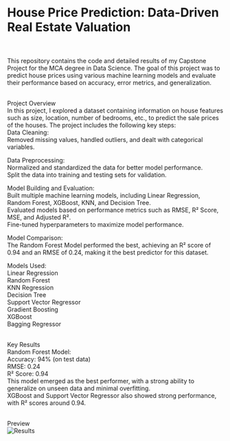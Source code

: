 # House Price Prediction: Data-Driven Real Estate Valuation <br><br>

This repository contains the code and detailed results of my Capstone Project for the MCA degree in Data Science. The goal of this project was to predict house prices using various machine learning models and evaluate their performance based on accuracy, error metrics, and generalization.<br><br>

Project Overview<br>
In this project, I explored a dataset containing information on house features such as size, location, number of bedrooms, etc., to predict the sale prices of the houses. The project includes the following key steps:<br>
Data Cleaning:<br>
Removed missing values, handled outliers, and dealt with categorical variables.<br>

Data Preprocessing:<br>
Normalized and standardized the data for better model performance.<br>
Split the data into training and testing sets for validation.<br>

Model Building and Evaluation:<br>
Built multiple machine learning models, including Linear Regression, Random Forest, XGBoost, KNN, and Decision Tree.<br>
Evaluated models based on performance metrics such as RMSE, R² Score, MSE, and Adjusted R².<br>
Fine-tuned hyperparameters to maximize model performance.<br>

Model Comparison:<br>
The Random Forest Model performed the best, achieving an R² score of 0.94 and an RMSE of 0.24, making it the best predictor for this dataset.<br>

Models Used:<br>
Linear Regression<br>
Random Forest<br>
KNN Regression<br>
Decision Tree<br>
Support Vector Regressor<br>
Gradient Boosting<br>
XGBoost<br>
Bagging Regressor<br><br>

Key Results<br>
Random Forest Model:<br>
Accuracy: 94% (on test data)<br>
RMSE: 0.24<br>
R² Score: 0.94<br>
This model emerged as the best performer, with a strong ability to generalize on unseen data and minimal overfitting.<br>
XGBoost and Support Vector Regressor also showed strong performance, with R² scores around 0.94.<br><br>

Preview<br>
![Results](https://github.com/user-attachments/assets/338fee4b-bd96-4c2c-a32b-7b4deef139fb)


